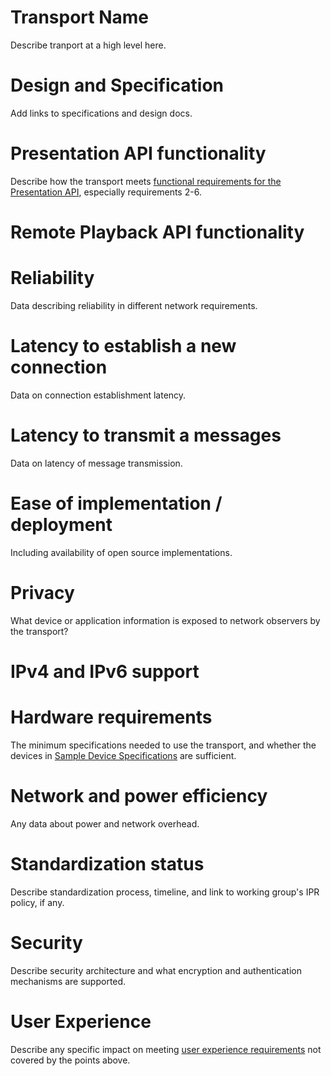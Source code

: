 # Transport Name

Describe tranport at a high level here.

# Design and Specification

Add links to specifications and design docs.

# Presentation API functionality

Describe how the transport meets [functional requirements for the Presentation
API](../requirements.md#req-p2-initiation), especially requirements 2-6.

# Remote Playback API functionality

# Reliability

Data describing reliability in different network requirements.

# Latency to establish a new connection

Data on connection establishment latency.

# Latency to transmit a messages

Data on latency of message transmission.

# Ease of implementation / deployment

Including availability of open source implementations.

# Privacy

What device or application information is exposed to network observers by the
transport?

# IPv4 and IPv6 support

# Hardware requirements

The minimum specifications needed to use the transport, and whether the devices
in [Sample Device Specifications](../device_specs.md) are sufficient.

# Network and power efficiency

Any data about power and network overhead.

# Standardization status

Describe standardization process, timeline, and link to working group's IPR
policy, if any.

# Security

Describe security architecture and what encryption and authentication mechanisms
are supported.

# User Experience

Describe any specific impact on
meeting [user experience requirements](../requirements.md#req-nf3-ux) not covered
by the points above.
